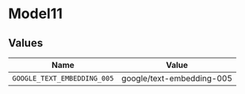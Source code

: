 # Model11


## Values

| Name                        | Value                       |
| --------------------------- | --------------------------- |
| `GOOGLE_TEXT_EMBEDDING_005` | google/text-embedding-005   |